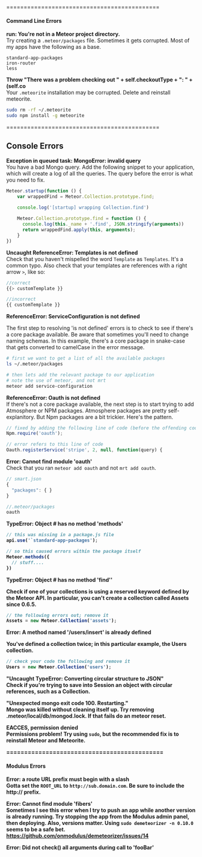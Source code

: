============================================
#### Command Line Errors  

**run: You're not in a Meteor project directory.**  
Try creating a ``.meteor/packages`` file.  Sometimes it gets corrupted.  Most of my apps have the following as a base.
````
standard-app-packages
iron-router
less
````

**Throw "There was a problem checking out " + self.checkoutType + ": " + (self.co**  
Your ``.meteorite`` installation may be corrupted.  Delete and reinstall meteorite.  

````sh
sudo rm -rf ~/.meteorite
sudo npm install -g meteorite
````
============================================
## Console Errors  


**Exception in queued task: MongoError: invalid query**  
You have a bad Mongo query.  Add the following snippet to your application, which will create a log of all the queries.  The query before the error is what you need to fix.  

````js
Meteor.startup(function () {
    var wrappedFind = Meteor.Collection.prototype.find;

    console.log('[startup] wrapping Collection.find')
    
    Meteor.Collection.prototype.find = function () {
      console.log(this._name + '.find', JSON.stringify(arguments))
      return wrappedFind.apply(this, arguments);
    }
})
````


**Uncaught ReferenceError: Templates is not defined**  
Check that you haven't mispelled the word ``Template`` as ``Templates``.  It's a common typo.  Also check that your templates are references with a right arrow ``>``, like so:

````js
//correct
{{> customTemplate }}

//incorrect
{{ customTemplate }}
````


**ReferenceError: ServiceConfiguration is not defined**     

The first step to resolving 'is not defined' errors is to check to see if there's a core package available.  Be aware that sometimes you'll need to change naming schemas.  In this example, there's a core package in snake-case that gets converted to camelCase in the error message.
````sh
# first we want to get a list of all the available packages
ls ~/.meteor/packages

# then lets add the relevant package to our application
# note the use of meteor, and not mrt
meteor add service-configuration
````


**ReferenceError: Oauth is not defined**     
If there's not a core package available, the next step is to start trying to add Atmosphere or NPM packages.  Atmosphere packages are pretty self-explanitory.  But Npm packages are a bit trickier.  Here's the pattern.  
````js
// fixed by adding the following line of code (before the offending code)
Npm.require('oauth');

// error refers to this line of code
Oauth.registerService('stripe', 2, null, function(query) {
````



**Error: Cannot find module 'oauth'**  
Check that you ran ``meteor add oauth`` and not ``mrt add oauth``.  

````js
// smart.json
{
  "packages": { }
}

//.meteor/packages
oauth
````


**TypeError: Object #<Object> has no method 'methods'**  

````js
// this was missing in a package.js file
api.use('`standard-app-packages');

// so this caused errors within the package itself
Meteor.methods({
  // stuff....
})

````

**TypeError: Object #<Object> has no method 'find''**  

Check if one of your collections is using a reserved keyword defined by the Meteor API.  In particular, you can't create a collection called Assets since 0.6.5.

````js
// the following errors out; remove it
Assets = new Meteor.Collection('assets');
````

**Error: A method named '/users/insert' is already defined**   

You've defined a collection twice; in this particular example, the Users collection.  

````js
// check your code the following and remove it
Users = new Meteor.Collection('users');
````

**"Uncaught TypeError: Converting circular structure to JSON"**  
Check if you're trying to save into Session an object with circular references, such as a Collection.

**"Unexpected mongo exit code 100. Restarting."**  
Mongo was killed without cleaning itself up. Try removing .meteor/local/db/mongod.lock. If that fails do an meteor reset.  

**EACCES, permission denied**  
Permissions problem!  Try using ``sudo``, but the recommended fix is to reinstall Meteor and Meteorite.  

============================================
#### Modulus Errors  

**Error: a route URL prefix must begin with a slash**  
Gotta set the ``ROOT_URL`` to ``http://sub.domain.com``.  Be sure to include the http:// prefix.


**Error: Cannot find module 'fibers'**  
Sometimes I see this error when I try to push an app while another version is already running.  Try stopping the app from the Modulus admin panel, then deploying.  Also, versions matter.  Using ``sudo demeteorizer -n 0.10.0`` seems to be a safe bet.
https://github.com/onmodulus/demeteorizer/issues/14  

**Error: Did not check() all arguments during call to 'fooBar'** 


